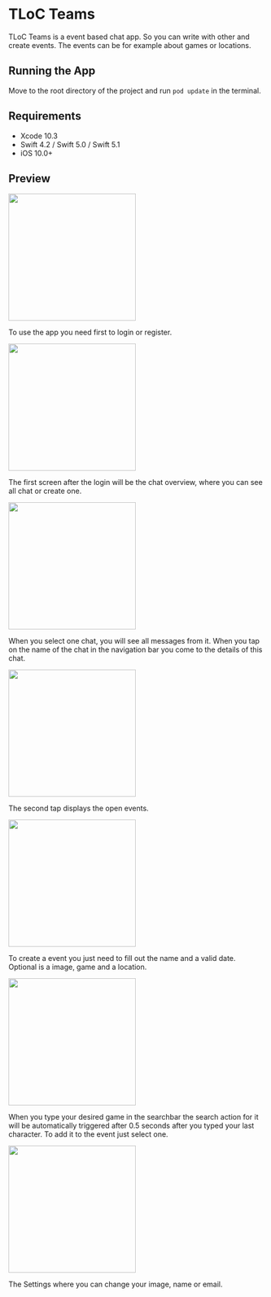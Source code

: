 # TLoC Teams

TLoC Teams is a event based chat app. So you can write with other and create events. The events can be for example about games or locations.

## Running the App

Move to the root directory of the project and run `pod update` in the terminal.

## Requirements
- Xcode 10.3
- Swift 4.2 / Swift 5.0 / Swift 5.1
- iOS 10.0+

## Preview

<img src="https://github.com/PaulForstner/TLoCTeams/blob/master/Screenshots/Login.png" width="250">

To use the app you need first to login or register.

<img src="https://github.com/PaulForstner/TLoCTeams/blob/master/Screenshots/Chats.png" width="250">

The first screen after the login will be the chat overview, where you can see all chat or create one.

<img src="https://github.com/PaulForstner/TLoCTeams/blob/master/Screenshots/Chat.png" width="250">

When you select one chat, you will see all messages from it. When you tap on the name of the chat in the navigation bar you come to the details of this chat.

<img src="https://github.com/PaulForstner/TLoCTeams/blob/master/Screenshots/Events.png" width="250">

The second tap displays the open events.

<img src="https://github.com/PaulForstner/TLoCTeams/blob/master/Screenshots/CreateEvent.png" width="250">

To create a event you just need to fill out the name and a valid date. Optional is a image, game and a location.

<img src="https://github.com/PaulForstner/TLoCTeams/blob/master/Screenshots/GameSelection.png" width="250">

When you type your desired game in the searchbar the search action for it will be automatically triggered after 0.5 seconds after you typed your last character. To add it to the event just select one.

<img src="https://github.com/PaulForstner/TLoCTeams/blob/master/Screenshots/Settings.png" width="250">

The Settings where you can change your image, name or email.
